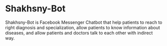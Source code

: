 # Shakhsny-Bot

Shakhsny-Bot is Facebook Messenger Chatbot that help patients to reach to
right diagnosis and specialization, allow patients to know
information about diseases, and allow patients and doctors
talk to each other with indirect way.
